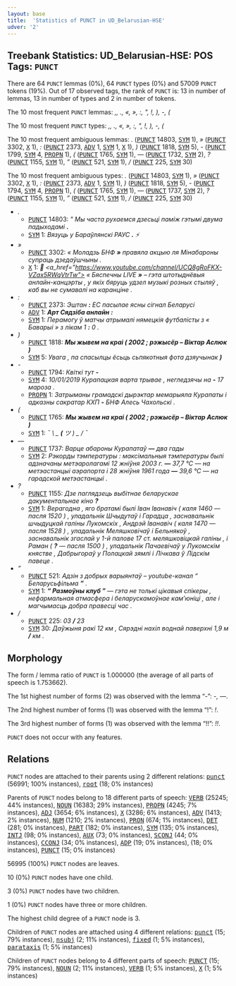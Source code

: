 ```yaml
---
layout: base
title:  'Statistics of PUNCT in UD_Belarusian-HSE'
udver: '2'
---
```


## Treebank Statistics: UD_Belarusian-HSE: POS Tags: `PUNCT`

There are 64 `PUNCT` lemmas (0%), 64 `PUNCT` types (0%) and 57009 `PUNCT` tokens (19%).
Out of 17 observed tags, the rank of `PUNCT` is: 13 in number of lemmas, 13 in number of types and 2 in number of tokens.

The 10 most frequent `PUNCT` lemmas: <em>,, ., «, », :, ", !, ), -, (</em>

The 10 most frequent `PUNCT` types:  <em>,, ., «, », :, ", !, ), -, (</em>

The 10 most frequent ambiguous lemmas: <em>.</em> (<tt><a href="be_hse-pos-PUNCT.html">PUNCT</a></tt> 14803, <tt><a href="be_hse-pos-SYM.html">SYM</a></tt> 1), <em>»</em> (<tt><a href="be_hse-pos-PUNCT.html">PUNCT</a></tt> 3302, <tt><a href="be_hse-pos-X.html">X</a></tt> 1), <em>:</em> (<tt><a href="be_hse-pos-PUNCT.html">PUNCT</a></tt> 2373, <tt><a href="be_hse-pos-ADV.html">ADV</a></tt> 1, <tt><a href="be_hse-pos-SYM.html">SYM</a></tt> 1, <tt><a href="be_hse-pos-X.html">X</a></tt> 1), <em>)</em> (<tt><a href="be_hse-pos-PUNCT.html">PUNCT</a></tt> 1818, <tt><a href="be_hse-pos-SYM.html">SYM</a></tt> 5), <em>-</em> (<tt><a href="be_hse-pos-PUNCT.html">PUNCT</a></tt> 1799, <tt><a href="be_hse-pos-SYM.html">SYM</a></tt> 4, <tt><a href="be_hse-pos-PROPN.html">PROPN</a></tt> 1), <em>(</em> (<tt><a href="be_hse-pos-PUNCT.html">PUNCT</a></tt> 1765, <tt><a href="be_hse-pos-SYM.html">SYM</a></tt> 1), <em>—</em> (<tt><a href="be_hse-pos-PUNCT.html">PUNCT</a></tt> 1732, <tt><a href="be_hse-pos-SYM.html">SYM</a></tt> 2), <em>?</em> (<tt><a href="be_hse-pos-PUNCT.html">PUNCT</a></tt> 1155, <tt><a href="be_hse-pos-SYM.html">SYM</a></tt> 1), <em>”</em> (<tt><a href="be_hse-pos-PUNCT.html">PUNCT</a></tt> 521, <tt><a href="be_hse-pos-SYM.html">SYM</a></tt> 1), <em>/</em> (<tt><a href="be_hse-pos-PUNCT.html">PUNCT</a></tt> 225, <tt><a href="be_hse-pos-SYM.html">SYM</a></tt> 30)

The 10 most frequent ambiguous types:  <em>.</em> (<tt><a href="be_hse-pos-PUNCT.html">PUNCT</a></tt> 14803, <tt><a href="be_hse-pos-SYM.html">SYM</a></tt> 1), <em>»</em> (<tt><a href="be_hse-pos-PUNCT.html">PUNCT</a></tt> 3302, <tt><a href="be_hse-pos-X.html">X</a></tt> 1), <em>:</em> (<tt><a href="be_hse-pos-PUNCT.html">PUNCT</a></tt> 2373, <tt><a href="be_hse-pos-ADV.html">ADV</a></tt> 1, <tt><a href="be_hse-pos-SYM.html">SYM</a></tt> 1), <em>)</em> (<tt><a href="be_hse-pos-PUNCT.html">PUNCT</a></tt> 1818, <tt><a href="be_hse-pos-SYM.html">SYM</a></tt> 5), <em>-</em> (<tt><a href="be_hse-pos-PUNCT.html">PUNCT</a></tt> 1794, <tt><a href="be_hse-pos-SYM.html">SYM</a></tt> 4, <tt><a href="be_hse-pos-PROPN.html">PROPN</a></tt> 1), <em>(</em> (<tt><a href="be_hse-pos-PUNCT.html">PUNCT</a></tt> 1765, <tt><a href="be_hse-pos-SYM.html">SYM</a></tt> 1), <em>—</em> (<tt><a href="be_hse-pos-PUNCT.html">PUNCT</a></tt> 1737, <tt><a href="be_hse-pos-SYM.html">SYM</a></tt> 2), <em>?</em> (<tt><a href="be_hse-pos-PUNCT.html">PUNCT</a></tt> 1155, <tt><a href="be_hse-pos-SYM.html">SYM</a></tt> 1), <em>”</em> (<tt><a href="be_hse-pos-PUNCT.html">PUNCT</a></tt> 521, <tt><a href="be_hse-pos-SYM.html">SYM</a></tt> 1), <em>/</em> (<tt><a href="be_hse-pos-PUNCT.html">PUNCT</a></tt> 225, <tt><a href="be_hse-pos-SYM.html">SYM</a></tt> 30)


* <em>.</em>
  * <tt><a href="be_hse-pos-PUNCT.html">PUNCT</a></tt> 14803: <em>" Мы часта рухаемся дзесьці паміж гэтымі двума падыходамі <b>.</b></em>
  * <tt><a href="be_hse-pos-SYM.html">SYM</a></tt> 1: <em>Вязуць у Бараўлянскі РАУС <b>.</b> ⚡</em>
* <em>»</em>
  * <tt><a href="be_hse-pos-PUNCT.html">PUNCT</a></tt> 3302: <em>« Моладзь БНФ <b>»</b> правяла акцыю ля Мінабароны супраць дзедаўшчыны .</em>
  * <tt><a href="be_hse-pos-X.html">X</a></tt> 1: <em>🔹 <a_href="https://www.youtube.com/channel/UCQ8gRoFKX-VZax5RWqVtrTw"> « Бяспечны LIVE <b>»</b> </a> – гэта штотыднёвыя анлайн-канцэрты , у якіх бяруць удзел музыкі розных стыляў , каб вы не сумавалі на каранціне .</em>
* <em>:</em>
  * <tt><a href="be_hse-pos-PUNCT.html">PUNCT</a></tt> 2373: <em>Эштан <b>:</b> ЕС пасылае ясны сігнал Беларусі</em>
  * <tt><a href="be_hse-pos-ADV.html">ADV</a></tt> 1: <em><strong> Арт Сядзіба анлайн <b>:</b> </strong></em>
  * <tt><a href="be_hse-pos-SYM.html">SYM</a></tt> 1: <em>Перамогу ў матчы атрымалі нямецкія футбалісты з « Баварыі » з лікам 1 <b>:</b> 0 .</em>
* <em>)</em>
  * <tt><a href="be_hse-pos-PUNCT.html">PUNCT</a></tt> 1818: <em><strong> Мы жывем на краі ( 2002 ; рэжысёр – Віктар Аслюк <b>)</b> </strong></em>
  * <tt><a href="be_hse-pos-SYM.html">SYM</a></tt> 5: <em>Увага , па спасылцы ёсьць сьпякотныя фота дзяучынак <b>)</b></em>
* <em>-</em>
  * <tt><a href="be_hse-pos-PUNCT.html">PUNCT</a></tt> 1794: <em>Квіткі тут <b>-</b></em>
  * <tt><a href="be_hse-pos-SYM.html">SYM</a></tt> 4: <em>10/01/2019 Курапацкая варта трывае , негледзячы на <b>-</b> 17 мароза .</em>
  * <tt><a href="be_hse-pos-PROPN.html">PROPN</a></tt> 1: <em>Затрыманы грамадскі дырэктар мемарыяла Курапаты і адказны сакратар КХП <b>-</b> БНФ Алесь Чахольскі .</em>
* <em>(</em>
  * <tt><a href="be_hse-pos-PUNCT.html">PUNCT</a></tt> 1765: <em><strong> Мы жывем на краі <b>(</b> 2002 ; рэжысёр – Віктар Аслюк ) </strong></em>
  * <tt><a href="be_hse-pos-SYM.html">SYM</a></tt> 1: <em>¯ \ _ <b>(</b> ツ ) _ / ¯</em>
* <em>—</em>
  * <tt><a href="be_hse-pos-PUNCT.html">PUNCT</a></tt> 1737: <em>Варце абароны Курапатаў <b>—</b> два гады </strong></em>
  * <tt><a href="be_hse-pos-SYM.html">SYM</a></tt> 2: <em>Рэкорды тэмпературы : максімальныя тэмпературы былі адзначаны метэаролагамі 12 жніўня 2003 г. <b>—</b> 37,7 °C — на метэастанцыі аэрапорта і 28 жніўня 1961 года <b>—</b> 39,6 °C — на гарадской метэастанцыі .</em>
* <em>?</em>
  * <tt><a href="be_hse-pos-PUNCT.html">PUNCT</a></tt> 1155: <em>Дзе паглядзець выбітнае беларускае дакументальнае кіно <b>?</b></em>
  * <tt><a href="be_hse-pos-SYM.html">SYM</a></tt> 1: <em>Верагодна , яго братамі былі Iвaн Іванaвіч ( каля 1460 — пасля 1520 ) , уладальнік Шчыдутаў і Гарадца , заснавальнік шчыдуцкай галіны Лукомскіх , Андрэй Iвaнaвіч ( каля 1470 — пасля 1528 ) , уладальнік Меляшковічаў і Бельнякоў , заснавальнік згаслай y 1-й палове 17 ст. меляшковіцкай галіны , і Paмaн ( <b>?</b> — пасля 1500 ) , уладальнік Пачаевічаў y Лукомскім княстве , Дабрыгораў y Полацкай зямлі і Лічкава ў Лідскім павеце .</em>
* <em>”</em>
  * <tt><a href="be_hse-pos-PUNCT.html">PUNCT</a></tt> 521: <em>Адзін з добрых варыянтаў – youtube-канал “ Беларусьфільма <b>”</b> .</em>
  * <tt><a href="be_hse-pos-SYM.html">SYM</a></tt> 1: <em><strong> “ Размоўны клуб <b>”</b> </strong> — гэта не толькі цікавыя спікеры , нефармальная атмасфера і беларускамоўнае кам’юніці , але і магчымасць добра правесці час .</em>
* <em>/</em>
  * <tt><a href="be_hse-pos-PUNCT.html">PUNCT</a></tt> 225: <em>03 <b>/</b> 23</em>
  * <tt><a href="be_hse-pos-SYM.html">SYM</a></tt> 30: <em>Даўжыня ракі 12 км , Сярэдні нахіл воднай паверхні 1,9 м <b>/</b> км .</em>

## Morphology

The form / lemma ratio of `PUNCT` is 1.000000 (the average of all parts of speech is 1.753662).

The 1st highest number of forms (2) was observed with the lemma “-”: <em>-, —</em>.

The 2nd highest number of forms (1) was observed with the lemma “!”: <em>!</em>.

The 3rd highest number of forms (1) was observed with the lemma “!!”: <em>!!</em>.

`PUNCT` does not occur with any features.


## Relations

`PUNCT` nodes are attached to their parents using 2 different relations: <tt><a href="be_hse-dep-punct.html">punct</a></tt> (56991; 100% instances), <tt><a href="be_hse-dep-root.html">root</a></tt> (18; 0% instances)

Parents of `PUNCT` nodes belong to 18 different parts of speech: <tt><a href="be_hse-pos-VERB.html">VERB</a></tt> (25245; 44% instances), <tt><a href="be_hse-pos-NOUN.html">NOUN</a></tt> (16383; 29% instances), <tt><a href="be_hse-pos-PROPN.html">PROPN</a></tt> (4245; 7% instances), <tt><a href="be_hse-pos-ADJ.html">ADJ</a></tt> (3654; 6% instances), <tt><a href="be_hse-pos-X.html">X</a></tt> (3286; 6% instances), <tt><a href="be_hse-pos-ADV.html">ADV</a></tt> (1413; 2% instances), <tt><a href="be_hse-pos-NUM.html">NUM</a></tt> (1210; 2% instances), <tt><a href="be_hse-pos-PRON.html">PRON</a></tt> (674; 1% instances), <tt><a href="be_hse-pos-DET.html">DET</a></tt> (281; 0% instances), <tt><a href="be_hse-pos-PART.html">PART</a></tt> (182; 0% instances), <tt><a href="be_hse-pos-SYM.html">SYM</a></tt> (135; 0% instances), <tt><a href="be_hse-pos-INTJ.html">INTJ</a></tt> (98; 0% instances), <tt><a href="be_hse-pos-AUX.html">AUX</a></tt> (73; 0% instances), <tt><a href="be_hse-pos-SCONJ.html">SCONJ</a></tt> (44; 0% instances), <tt><a href="be_hse-pos-CCONJ.html">CCONJ</a></tt> (34; 0% instances), <tt><a href="be_hse-pos-ADP.html">ADP</a></tt> (19; 0% instances),  (18; 0% instances), <tt><a href="be_hse-pos-PUNCT.html">PUNCT</a></tt> (15; 0% instances)

56995 (100%) `PUNCT` nodes are leaves.

10 (0%) `PUNCT` nodes have one child.

3 (0%) `PUNCT` nodes have two children.

1 (0%) `PUNCT` nodes have three or more children.

The highest child degree of a `PUNCT` node is 3.

Children of `PUNCT` nodes are attached using 4 different relations: <tt><a href="be_hse-dep-punct.html">punct</a></tt> (15; 79% instances), <tt><a href="be_hse-dep-nsubj.html">nsubj</a></tt> (2; 11% instances), <tt><a href="be_hse-dep-fixed.html">fixed</a></tt> (1; 5% instances), <tt><a href="be_hse-dep-parataxis.html">parataxis</a></tt> (1; 5% instances)

Children of `PUNCT` nodes belong to 4 different parts of speech: <tt><a href="be_hse-pos-PUNCT.html">PUNCT</a></tt> (15; 79% instances), <tt><a href="be_hse-pos-NOUN.html">NOUN</a></tt> (2; 11% instances), <tt><a href="be_hse-pos-VERB.html">VERB</a></tt> (1; 5% instances), <tt><a href="be_hse-pos-X.html">X</a></tt> (1; 5% instances)


